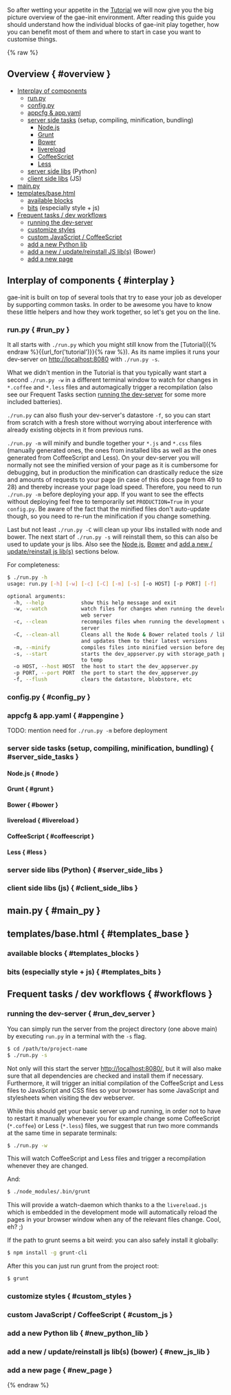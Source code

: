 So after wetting your appetite in the [Tutorial]({{url_for('tutorial')}}) we
will now give you the big picture overview of the gae-init environment. After
reading this guide you should understand how the individual blocks of gae-init
play together, how you can benefit most of them and where to start in case you
want to customise things.

{% raw %}

Overview { #overview }
--------

- [Interplay of components](#interplay)
    - [run.py](#run_py)
    - [config.py](#config_py)
    - [appcfg & app.yaml](#appengine)
    - [server side tasks](#server_side_tasks) (setup, compiling, minification, bundling)
        - [Node.js](#node)
        - [Grunt](#grunt)
        - [Bower](#bower)
        - [livereload](#livereload)
        - [CoffeeScript](#coffeescript)
        - [Less](#less)
    - [server side libs](#server_side_libs) (Python)
    - [client side libs](#client_side_libs) (JS)
- [main.py](#main_py)
- [templates/base.html](#templates_base)
    - [available blocks](#templates_blocks)
    - [bits](#templates_bits) (especially style + js)
- [Frequent tasks / dev workflows](#workflows)
    - [running the dev-server](#run_dev_server)
    - [customize styles](#custom_styles)
    - [custom JavaScript / CoffeeScript](#custom_js)
    - [add a new Python lib](#new_python_lib)
    - [add a new / update/reinstall JS lib(s)](#new_js_lib) (Bower)
    - [add a new page](#new_page)


Interplay of components { #interplay }
--------------------------------------
gae-init is built on top of several tools that try to ease your job as developer
by supporting common tasks. In order to be awesome you have to know these little
helpers and how they work together, so let's get you on the line.

### run.py { #run_py }
It all starts with `./run.py` which you might still know from the
[Tutorial]({% endraw %}{{url_for('tutorial')}}{% raw %}). As its name implies it
runs your dev-server on [http://localhost:8080](http://localhost:8080) with
`./run.py -s`.

What we didn't mention in the Tutorial is that you typically want start a second
`./run.py -w` in a different terminal window to watch for changes in `*.coffee`
and `*.less` files and automagically trigger a recompilation (also see our
Frequent Tasks section [running the dev-server](#run_dev_server) for some more
included batteries).

`./run.py` can also flush your dev-server's datastore `-f`, so you can start
from scratch with a fresh store without worrying about interference with already
existing objects in it from previous runs.

`./run.py -m` will minify and bundle together your `*.js` and `*.css` files
(manually generated ones, the ones from installed libs as well as the ones
generated from CoffeeScript and Less). On your dev-server you will normally not
see the minified version of your page as it is cumbersome for debugging, but in
production the minification can drastically reduce the size and amounts of
requests to your page (in case of this docs page from 49 to 28) and thereby
increase your page load speed. Therefore, you need to run `./run.py -m` before
deploying your app. If you want to see the effects without deploying feel free
to temporarily set `PRODUCTION=True` in your `config.py`. Be aware of the fact
that the minified files don't auto-update though, so you need to re-run the
minification if you change something.

Last but not least `./run.py -C` will clean up your libs installed with node and
bower. The next start of `./run.py -s` will reinstall them, so this can also be
used to update your js libs. Also see the [Node.js](#node), [Bower](#bower) and
[add a new / update/reinstall js lib(s)](#new_js_lib) sections below.

For completeness:
```bash
$ ./run.py -h
usage: run.py [-h] [-w] [-c] [-C] [-m] [-s] [-o HOST] [-p PORT] [-f]

optional arguments:
  -h, --help            show this help message and exit
  -w, --watch           watch files for changes when running the development
                        web server
  -c, --clean           recompiles files when running the development web
                        server
  -C, --clean-all       Cleans all the Node & Bower related tools / libraries
                        and updates them to their latest versions
  -m, --minify          compiles files into minified version before deploying
  -s, --start           starts the dev_appserver.py with storage_path pointing
                        to temp
  -o HOST, --host HOST  the host to start the dev_appserver.py
  -p PORT, --port PORT  the port to start the dev_appserver.py
  -f, --flush           clears the datastore, blobstore, etc
```

### config.py { #config_py }

### appcfg & app.yaml { #appengine }
TODO: mention need for `./run.py -m` before deployment

### server side tasks (setup, compiling, minification, bundling) { #server_side_tasks }

#### Node.js { #node }

#### Grunt { #grunt }

#### Bower { #bower }

#### livereload { #livereload }

#### CoffeeScript { #coffeescript }

#### Less { #less }

### server side libs (Python) { #server_side_libs }

### client side libs (js) { #client_side_libs }



main.py { #main_py }
--------------------


templates/base.html { #templates_base }
---------------------------------------

### available blocks { #templates_blocks }

### bits (especially style + js) { #templates_bits }



Frequent tasks / dev workflows { #workflows }
---------------------------------------------

### running the dev-server { #run_dev_server }
You can simply run the server from the project directory (one above main) by
executing `run.py` in a terminal with the `-s` flag.
```bash
$ cd /path/to/project-name
$ ./run.py -s
```
Not only will this start the server
[http://localhost:8080/](http://localhost:8080/), but it will also
make sure that all dependencies are checked and install them if necessary.
Furthermore, it will trigger an initial compilation of the CoffeeScript and Less
files to JavaScript and CSS files so your browser has some JavaScript and
stylesheets when visiting the dev webserver.

While this should get your basic server up and running, in order not to have to
restart it manually whenever you for example change some CoffeeScript
(`*.coffee`) or Less (`*.less`) files, we suggest that run two more commands at
the same time in separate terminals:
```bash
$ ./run.py -w
```
This will watch CoffeeScript and Less files and trigger a recompilation whenever
they are changed.

And:
```bash
$ ./node_modules/.bin/grunt
```
This will provide a watch-daemon which thanks to a the `livereload.js` which is
embedded in the development mode will automatically reload the pages in your
browser window when any of the relevant files change. Cool, eh? ;)

If the path to grunt seems a bit weird: you can also safely install it globally:
```bash
$ npm install -g grunt-cli
```
After this you can just run grunt from the project root:
```bash
$ grunt
```


### customize styles { #custom_styles }

### custom JavaScript / CoffeeScript { #custom_js }

### add a new Python lib { #new_python_lib }

### add a new / update/reinstall js lib(s) (bower) { #new_js_lib }

### add a new page { #new_page }

{% endraw %}
